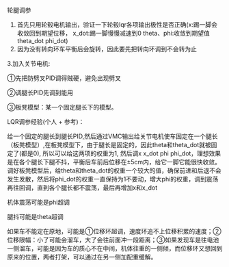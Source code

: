 轮腿调参

1. 首先只用轮毂电机输出，验证一下轮毂lqr各项输出极性是否正确(x:踢一脚会收敛回到期望位移， x_dot:踢一脚慢慢减速到0   theta、phi:收敛到期望值  theta_dot phi_dot)
2. 因为没有转向环车平衡后会旋转，因此要先把转向环调到不会转为止



3.加入关节电机:

①先把防劈叉PID调得贼硬，避免出现劈叉

②调腿长PID先调到能用

③板凳模型：某一个固定腿长下的模型。



LQR调参经验(个人 + 参考)：

给一个固定的腿长到腿长PID,然后通过VMC输出给关节电机使车固定在一个腿长（板凳模型）,在板凳模型下，由于腿长是固定的，因此theta和theta_dot就被固定了(都是0), 所以可以给这两项的权重为1, 然后调x x_dot phi phi_dot，理想效果是在各个腿长下腿不抖，平衡后车前后位移在±5cm内，给它一脚它能很快收敛。调好板凳模型后，给theta和theta_dot的权重一个较大的值，确保前进和后退不会发生发散，然后将phi_dot的权重一直保持为1不要动，增大phi的权重，调到震荡再往回调，直到各个腿长都不震荡，最后再增加x和x_dot



机体震荡可能是phi超调

腿抖可能是theta超调

如果车不能定在原地，可能是①位移环超调，速度环追不上位移积累的速度；②位移限幅：小了可能会溜车，大了会往前面冲一段距离；③如果发现车是往电池一侧溜车，可能是因为车的质心不在中间，机体往重的一侧倾，而位移环又想回到原来的位置，两者打架，可以通过在另一侧加配重缓解。